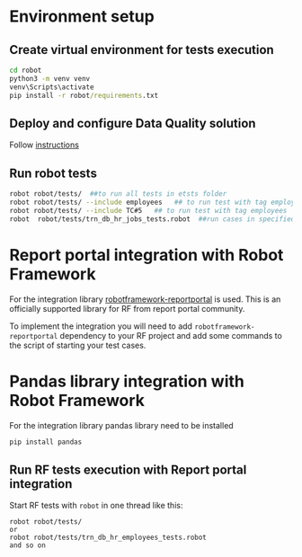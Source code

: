 # Environment setup

## Create virtual environment for tests execution
```cmd
cd robot
python3 -m venv venv 
venv\Scripts\activate
pip install -r robot/requirements.txt
```

## Deploy and configure Data Quality solution
Follow [instructions](README.md)

## Run robot tests
```bash
robot robot/tests/  ##to run all tests in etsts folder
robot robot/tests/ --include employees   ## to run test with tag employees
robot robot/tests/ --include TC#5   ## to run test with tag employees
robot  robot/tests/trn_db_hr_jobs_tests.robot  ##run cases in specified file
```

# Report portal integration with Robot Framework
For the integration library [robotframework-reportportal](https://github.com/reportportal/agent-Python-RobotFramework)
is used. This is an officially supported library for RF from report portal community.

To implement the integration you will need to add `robotframework-reportportal` dependency to your RF project and 
add some commands to the script of starting your test cases.

# Pandas library integration with Robot Framework
For the integration library pandas library need to be installed
```bash
pip install pandas
```

## Run RF tests execution with Report portal integration
Start RF tests with `robot` in one thread like this:
```
robot robot/tests/
or
robot robot/tests/trn_db_hr_employees_tests.robot
and so on
```
